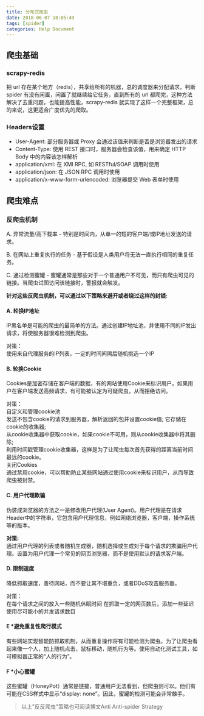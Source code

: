 ```yaml
---
title: 分布式爬虫
date: 2018-06-07 18:05:49
tags: [spider] 
categories: Help Document
---
```


## 爬虫基础

### scrapy-redis

把 url 存在某个地方（redis），共享给所有的机器，总的调度器来分配请求，判断 spider 有没有闲置，闲置了就继续给它任务，直到所有的 url 都爬完，这种方法解决了去重问题，也能提高性能，scrapy-redis 就实现了这样一个完整框架，总的来说，这更适合广度优先的爬取。

<!-- more -->

### Headers设置

* User-Agent: 部分服务器或 Proxy 会通过该值来判断是否是浏览器发出的请求
* Content-Type: 使用 REST 接口时，服务器会检查该值，用来确定 HTTP Body 中的内容该怎样解析
* application/xml: 在 XMl RPC, 如 RESTful/SOAP 调用时使用
* application/json: 在 JSON RPC 调用时使用
* application/x-www-form-urlencoded: 浏览器提交 Web 表单时使用

## 爬虫难点

### 反爬虫机制

A. 异常流量/高下载率 - 特别是时间内，从单一的短的客户端/或IP地址发送的请求。

B. 在网站上重复执行的任务 - 基于假设是人类用户将无法一直执行相同的重复任务。

C. 通过检测蜜罐 - 蜜罐通常是那些对于一个普通用户不可见，而只有爬虫可见的链接。当爬虫试图访问该链接时，警报就会触发。

**针对这些反爬虫机制，可以通过以下策略来避开或者绕过这样的封锁:**

#### A. 轮换IP地址

IP黑名单是可能的爬虫的最简单的方法。通过创建IP地址池，并使用不同的IP发出请求，将使服务器很难检测到爬虫。

对策：  
使用来自代理服务的IP列表，一定的时间间隔后随机挑选一个IP

#### B. 轮换Cookie

Cookies是加密存储在客户端的数据，有的网站使用Cookie来标识用户。如果用户在客户端发送高频请求，有可能被认定为可疑爬虫，从而拒绝访问。

对策：  
自定义和管理cookie池  
发送不包含cookie的请求到服务器，解析返回的包并设置cookie值; 它存储在cookie的收集器;  
从cookie收集器中获取cookie，如果cookie不可用，则从cookie收集器中将其删除;  
利用时间戳管理cookie收集器，这样是为了让爬虫每次首先获得的距离当前时间最远的cookie。  
关闭Cookies  
通过禁用cookie，可以帮助防止某些网站通过使用cookie来标识用户，从而导致爬虫被封禁。  

#### C. 用户代理欺骗

伪装成浏览器的方法之一是修改用户代理(User Agent)。用户代理是在请求Header中的字符串，它包含用户代理信息，例如网络浏览器，客户端，操作系统等的版本。

**对策:**  
通过用户代理的列表或者随机生成器，随机选择或生成对于每个请求的欺骗用户代理。设置为用户代理一个常见的网页浏览器，而不是使用默认的请求客户端。

#### D. 限制速度

降低抓取速度，善待网站，而不要让其不堪重负，或者DDoS攻击服务器。

对策：  
在每个请求之间的放入一些随机休眠时间
在抓取一定的网页数后，添加一些延迟
使用尽可能小的并发请求数目

#### E *避免重复性爬行模式

有些网站实现智能防抓取机制，从而重复操作将有可能检测为爬虫。为了让爬虫看起来像一个人，加上随机点击，鼠标移动，随机行为等。使用自动化测试工具，如可模拟器正常的“人的行为”。

#### F *小心蜜罐

这些蜜罐（HoneyPot）通常是链接，普通用户无法看到，但爬虫则可以。他们有可能在CSS样式中显示“display: none”。因此，蜜罐的检测可能会非常棘手。

> 以上"反反爬虫"策略也可阅读博文Anti Anti-spider Strategy
